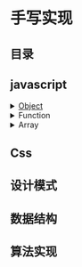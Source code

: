 # 手写实现

## 目录

## javascript

<details>
<summary><a href="./javascript/Object/readme.md">Object</a></summary>

- [new](./javascript/Object/new.md)
- [instanceof](./javascript/Object/instanceof/instanceof.md)

</details>
<details>
  <summary>Function</summary>
</details>
<details>
  <summary>Array</summary>
</details>

## Css

## 设计模式

## 数据结构

## 算法实现
